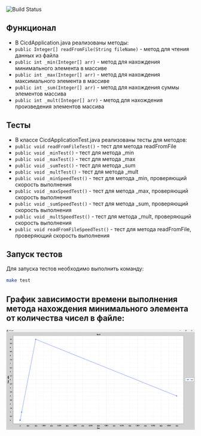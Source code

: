![Build Status](https://github.com/DoKep2/CI-CD/actions/workflows/app-ci.yml/badge.svg)

## Функционал
- В CicdApplication.java реализованы методы:
- `public Integer[] readFromFile(String fileName)` - метод для чтения данных из файла
- `public int _min(Integer[] arr)` - метод для нахождения минимального элемента в массиве
- `public int _max(Integer[] arr)` - метод для нахождения максимального элемента в массиве
- `public int _sum(Integer[] arr)` - метод для нахождения суммы элементов массива
- `public int _mult(Integer[] arr)` - метод для нахождения произведения элементов массива

## Тесты
- В классе CicdApplicationTest.java реализованы тесты для методов:
- `public void readFromFileTest()` - тест для метода readFromFile
- `public void _minTest()` - тест для метода _min
- `public void _maxTest()` - тест для метода _max
- `public void _sumTest()` - тест для метода _sum
- `public void _multTest()` - тест для метода _mult
- `public void _minSpeedTest()` - тест для метода _min, проверяющий скорость выполнения
- `public void _maxSpeedTest()` - тест для метода _max, проверяющий скорость выполнения
- `public void _sumSpeedTest()` - тест для метода _sum, проверяющий скорость выполнения
- `public void _multSpeedTest()` - тест для метода _mult, проверяющий скорость выполнения
- `public void readFromFileSpeedTest()` - тест для метода readFromFile, проверяющий скорость выполнения

## Запуск тестов
Для запуска тестов необходимо выполнить команду:

```bash
make test
```

## График зависимости времени выполнения метода нахождения минимального элемента от количества чисел в файле:
![img.png](graph.png)